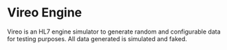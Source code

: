 Vireo Engine
============

Vireo is an HL7 engine simulator to generate random and configurable data for testing purposes. All data generated is simulated and faked.
